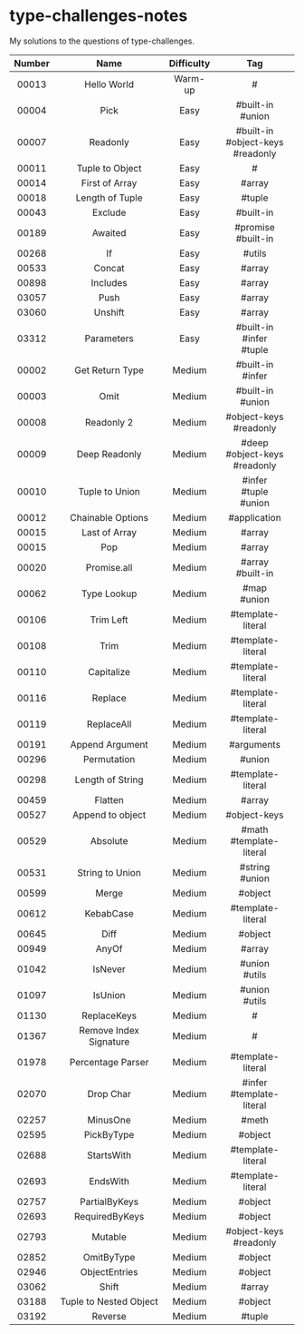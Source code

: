 # type-challenges-notes

My solutions to the questions of type-challenges.

| Number |              Name              | Difficulty |          Tag          |
| :----: | :----------------------------: | :--------: | :-------------------: |
| 00013  |          Hello World           |  Warm-up   |           #           |
| 00004  |              Pick              |    Easy    |  #built-in<br>#union  |
| 00007  |            Readonly            |    Easy    | #built-in<br>#object-keys<br>#readonly |
| 00011  |        Tuple to Object         |    Easy    |           #           |
| 00014  |         First of Array         |    Easy    |        #array         |
| 00018  |        Length of Tuple         |    Easy    |        #tuple         |
| 00043  |            Exclude             |    Easy    |       #built-in       |
| 00189  |            Awaited             |    Easy    | #promise<br>#built-in |
| 00268  |               If               |    Easy    |        #utils         |
| 00533  |             Concat             |    Easy    |        #array         |
| 00898  |            Includes            |    Easy    |        #array         |
| 03057  |              Push              |    Easy    |        #array         |
| 03060  |            Unshift             |    Easy    |        #array         |
| 03312  |           Parameters           |    Easy    | #built-in<br>#infer<br>#tuple |
| 00002  |         Get Return Type        |   Medium   |  #built-in<br>#infer  |
| 00003  |              Omit              |   Medium   |  #built-in<br>#union  |
| 00008  |           Readonly 2           |   Medium   | #object-keys<br>#readonly |
| 00009  |         Deep Readonly          |   Medium   | #deep<br>#object-keys<br>#readonly |
| 00010  |         Tuple to Union         |   Medium   | #infer<br>#tuple<br>#union |
| 00012  |       Chainable Options        |   Medium   |     #application      |
| 00015  |         Last of Array          |   Medium   |        #array         |
| 00015  |              Pop               |   Medium   |        #array         |
| 00020  |          Promise.all           |   Medium   |  #array<br>#built-in  |
| 00062  |          Type Lookup           |   Medium   |    #map<br>#union     |
| 00106  |           Trim Left            |   Medium   |   #template-literal   |
| 00108  |              Trim              |   Medium   |   #template-literal   |
| 00110  |           Capitalize           |   Medium   |   #template-literal   |
| 00116  |            Replace             |   Medium   |   #template-literal   |
| 00119  |           ReplaceAll           |   Medium   |   #template-literal   |
| 00191  |        Append Argument         |   Medium   |      #arguments       |
| 00296  |          Permutation           |   Medium   |        #union         |
| 00298  |        Length of String        |   Medium   |   #template-literal   |
| 00459  |            Flatten             |   Medium   |        #array         |
| 00527  |        Append to object        |   Medium   |     #object-keys      |
| 00529  |            Absolute            |   Medium   | #math<br>#template-literal |
| 00531  |        String to Union         |   Medium   |   #string<br>#union   |
| 00599  |             Merge              |   Medium   |        #object        |
| 00612  |           KebabCase            |   Medium   |   #template-literal   |
| 00645  |              Diff              |   Medium   |        #object        |
| 00949  |             AnyOf              |   Medium   |        #array         |
| 01042  |            IsNever             |   Medium   |   #union<br>#utils    |
| 01097  |            IsUnion             |   Medium   |   #union<br>#utils    |
| 01130  |          ReplaceKeys           |   Medium   |           #           |
| 01367  |     Remove Index Signature     |   Medium   |           #           |
| 01978  |       Percentage Parser        |   Medium   |   #template-literal   |
| 02070  |           Drop Char            |   Medium   | #infer<br>#template-literal |
| 02257  |            MinusOne            |   Medium   |         #meth         |
| 02595  |           PickByType           |   Medium   |        #object        |
| 02688  |           StartsWith           |   Medium   |   #template-literal   |
| 02693  |            EndsWith            |   Medium   |   #template-literal   |
| 02757  |         PartialByKeys          |   Medium   |        #object        |
| 02693  |         RequiredByKeys         |   Medium   |        #object        |
| 02793  |            Mutable             |   Medium   | #object-keys<br>#readonly |
| 02852  |           OmitByType           |   Medium   |        #object        |
| 02946  |         ObjectEntries          |   Medium   |        #object        |
| 03062  |             Shift              |   Medium   |        #array         |
| 03188  |     Tuple to Nested Object     |   Medium   |        #object        |
| 03192  |            Reverse             |   Medium   |        #tuple         |

